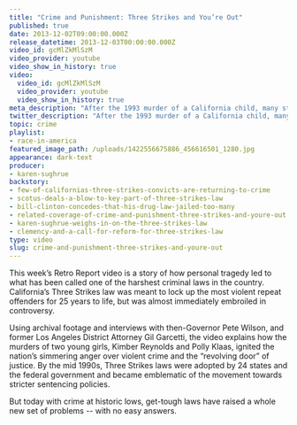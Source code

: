 ```yaml
---
title: "Crime and Punishment: Three Strikes and You’re Out"
published: true
date: 2013-12-02T09:00:00.000Z
release_datetime: 2013-12-03T00:00:00.000Z
video_id: gcMlZkMlSzM
video_provider: youtube
video_show_in_history: true
video:
  video_id: gcMlZkMlSzM
  video_provider: youtube
  video_show_in_history: true
meta_description: "After the 1993 murder of a California child, many states passed laws to lock up repeat offenders for life, but today those laws are raising new questions about how crime is handled in America. "
twitter_description: "After the 1993 murder of a California child, many states passed laws to lock up repeat offenders for life, but today those laws are raising new questions about how crime is handled in America. "
topic: crime
playlist:
- race-in-america
featured_image_path: /uploads/1422556675886_456616501_1280.jpg
appearance: dark-text
producer:
- karen-sughrue
backstory:
- few-of-californias-three-strikes-convicts-are-returning-to-crime
- scotus-deals-a-blow-to-key-part-of-three-strikes-law
- bill-clinton-concedes-that-his-drug-law-jailed-too-many
- related-coverage-of-crime-and-punishment-three-strikes-and-youre-out
- karen-sughrue-weighs-in-on-the-three-strikes-law
- clemency-and-a-call-for-reform-for-three-strikes-law
type: video
slug: crime-and-punishment-three-strikes-and-youre-out
---
```


This week’s Retro Report video is a story of how personal tragedy led to what has been called one of the harshest criminal laws in the country. California’s Three Strikes law was meant to lock up the most violent repeat offenders for 25 years to life, but was almost immediately embroiled in controversy.

Using archival footage and interviews with then-Governor Pete Wilson, and former Los Angeles District Attorney Gil Garcetti, the video explains how the murders of two young girls, Kimber Reynolds and Polly Klaas, ignited the nation’s simmering anger over violent crime and the “revolving door” of justice. By the mid 1990s, Three Strikes laws were adopted by 24 states and the federal government and became emblematic of the movement towards stricter sentencing policies.

But today with crime at historic lows, get-tough laws have raised a whole new set of problems -- with no easy answers.

